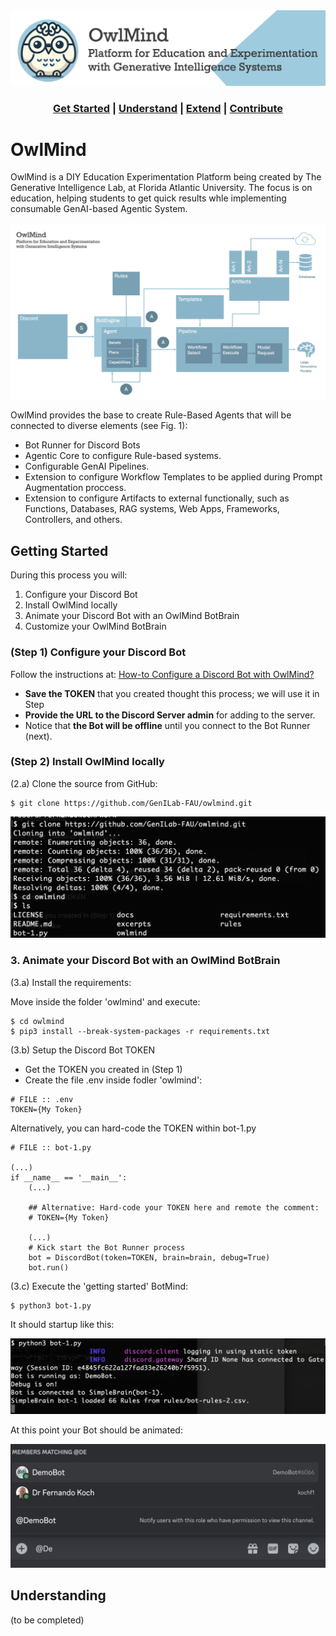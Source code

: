 


<center>
<img src="docs/images/owlmind-banner.png">
<!--
<img src="docs/images/owlmind-banner.png" width="800">
-->

### [Get Started](#getting-started) | [Understand](#understanding) | [Extend](#extending) | [Contribute](#contributing)

</center>

# OwlMind 

OwlMind is a DIY Education Experimentation Platform being created by The Generative Intelligence Lab, at Florida Atlantic University. The focus is on education, helping students to get quick results whle implementing consumable GenAI-based Agentic System.

<img src="docs/images/owlmind-arch.png">

OwlMind provides the base to create Rule-Based Agents that will be connected to diverse elements (see Fig. 1):
* Bot Runner for Discord Bots
* Agentic Core to configure Rule-based systems.
* Configurable GenAI Pipelines.
* Extension to configure Workflow Templates to be applied during Prompt Augmentation proccess. 
* Extension to configure Artifacts to external functionally, such as Functions, Databases, RAG systems, Web Apps, Frameworks, Controllers, and others.

## Getting Started

During this process you will:

1. Configure your Discord Bot 
2. Install OwlMind locally
3. Animate your Discord Bot with an OwlMind BotBrain
4. Customize your OwlMind BotBrain

### (Step 1) Configure your Discord Bot 

Follow the instructions at: [How-to Configure a Discord Bot with OwlMind?](docs/discord.md)

* **Save the TOKEN** that you created thought this process; we will use it in Step 
* **Provide the URL to the Discord Server admin** for adding to the server. 
* Notice that **the Bot will be offline**  until you connect to the Bot Runner (next).

### (Step 2) Install OwlMind locally

(2.a) Clone the source from GitHub:

```
$ git clone https://github.com/GenILab-FAU/owlmind.git
```

<img src="docs/images/screen-git.png" width="600">


### 3. Animate your Discord Bot with an OwlMind BotBrain

(3.a) Install the requirements:

Move inside the folder 'owlmind' and execute:

```
$ cd owlmind
$ pip3 install --break-system-packages -r requirements.txt
```

(3.b) Setup the Discord Bot TOKEN
* Get the TOKEN you created in (Step 1)
* Create the file .env inside fodler 'owlmind':
```
# FILE :: .env
TOKEN={My Token}
```

Alternatively, you can hard-code the TOKEN within bot-1.py

```
# FILE :: bot-1.py

(...)
if __name__ == '__main__':
    (...)

    ## Alternative: Hard-code your TOKEN here and remote the comment:
    # TOKEN={My Token} 

    (...)
    # Kick start the Bot Runner process
    bot = DiscordBot(token=TOKEN, brain=brain, debug=True)
    bot.run()
```


(3.c) Execute the 'getting started' BotMind:

```
$ python3 bot-1.py
```

It should startup like this:

<img src="docs/images/screen-startup.png" width="600">

At this point your Bot should be animated:

![screen-startup](docs/images/screen-demo-1.png)


## Understanding
(to be completed)
<!---
<img src="docs/images/owlmind-arch.png" width="200">
--->






